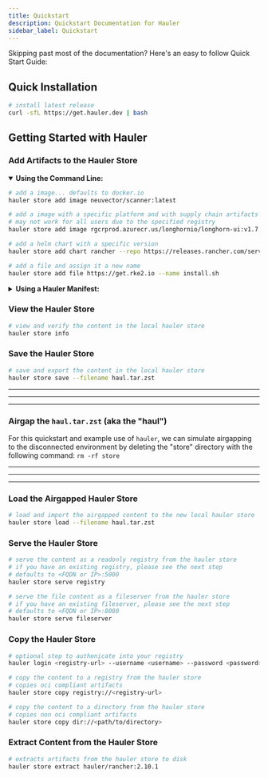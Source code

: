 ```yaml
---
title: Quickstart
description: Quickstart Documentation for Hauler
sidebar_label: Quickstart
---
```


Skipping past most of the documentation? Here's an easy to follow Quick Start Guide:

## Quick Installation

```bash
# install latest release
curl -sfL https://get.hauler.dev | bash
```

## Getting Started with Hauler

### Add Artifacts to the Hauler Store

<details open>
<summary><b>Using the Command Line:</b></summary>

```bash
# add a image... defaults to docker.io
hauler store add image neuvector/scanner:latest

# add a image with a specific platform and with supply chain artifacts
# may not work for all users due to the specified registry
hauler store add image rgcrprod.azurecr.us/longhornio/longhorn-ui:v1.7.1 --platform linux/amd64 --key carbide-key.pub

# add a helm chart with a specific version
hauler store add chart rancher --repo https://releases.rancher.com/server-charts/stable --version 2.20.1

# add a file and assign it a new name
hauler store add file https://get.rke2.io --name install.sh
```

</details>

<details>
<summary><b>Using a Hauler Manifest:</b></summary>

```bash
# fetch the content via a declarative manifest
hauler store sync --filename hauler-manifest.yaml
```
---
```yaml title="hauler-manifest.yaml"
apiVersion: content.hauler.cattle.io/v1
kind: Images
metadata:
  name: hauler-content-images-example
spec:
  images:
    - name: busybox
    - name: busybox:stable
      platform: linux/amd64
    - name: gcr.io/distroless/base@sha256:7fa7445dfbebae4f4b7ab0e6ef99276e96075ae42584af6286ba080750d6dfe5
---
apiVersion: content.hauler.cattle.io/v1
kind: Charts
metadata:
  name: hauler-content-charts-example
spec:
  charts:
    - name: rancher
      repoURL: https://releases.rancher.com/server-charts/stable
      version: 2.10.1
    - name: hauler-helm
      repoURL: oci://ghcr.io/hauler-dev
---
apiVersion: content.hauler.cattle.io/v1
kind: Files
metadata:
  name: hauler-content-files-example
spec:
  files:
    - path: https://get.rke2.io
      name: install.sh
    - path: hauler-manifest.yaml
```

</details>

### View the Hauler Store

```bash
# view and verify the content in the local hauler store
hauler store info
```

### Save the Hauler Store

```bash
# save and export the content in the local hauler store
hauler store save --filename haul.tar.zst
```

---
---
---

### Airgap the `haul.tar.zst` (aka the "haul")

For this quickstart and example use of `hauler`, we can simulate airgapping to the disconnected environment by deleting the "store" directory with the following command: `rm -rf store`

---
---
---

### Load the Airgapped Hauler Store

```bash
# load and import the airgapped content to the new local hauler store
hauler store load --filename haul.tar.zst
```

### Serve the Hauler Store

```bash
# serve the content as a readonly registry from the hauler store
# if you have an existing registry, please see the next step
# defaults to <FQDN or IP>:5000
hauler store serve registry

# serve the file content as a fileserver from the hauler store
# if you have an existing fileserver, please see the next step
# defaults to <FQDN or IP>:8080
hauler store serve fileserver
```

### Copy the Hauler Store

```bash
# optional step to authenicate into your registry
hauler login <registry-url> --username <username> --password <password>

# copy the content to a registry from the hauler store
# copies oci compliant artifacts
hauler store copy registry://<registry-url>

# copy the content to a directory from the hauler store
# copies non oci compliant artifacts
hauler store copy dir://<path/to/directory>
```

### Extract Content from the Hauler Store

```bash
# extracts artifacts from the hauler store to disk
hauler store extract hauler/rancher:2.10.1
```
